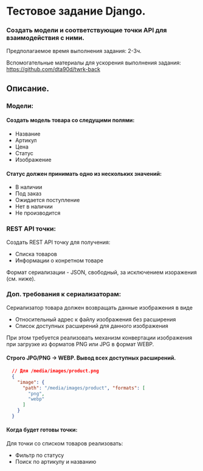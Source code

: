 # Тестовое задание Django.

### Создать модели и соответствующие точки API для взаимодействия с ними.<br>

Предполагаемое время выполнения задания: 2-3ч.<br>

Вспомогательные материалы для ускорения выполнения задания:<br>
https://github.com/dta90d/twrk-back
<br>

## Описание.
### Модели:
#### Создать модель товара со следущими полями:
+ Название
+ Артикул
+ Цена
+ Статус
+ Изображение

#### Статус должен принимать одно из нескольких значений:
+ В наличии
+ Под заказ
+ Ожидается поступление
+ Нет в наличии
+ Не производится

### REST API точки:
Создать REST API точку для получения:
+ Списка товаров
+ Информации о конретном товаре

Формат сериализации - JSON, свободный, за исключением изоражения (см. ниже).

### Доп. требования к сериализаторам:
Сериализатор товара должен возвращать данные изображения в виде
+ Относительный адрес к файлу изображения без расширения
+ Список доступных расширений для данного изображения

При этом требуется реализовать механизм конвертации изображения при загрузке из форматов PNG или JPG в формат WEBP.
#### Строго JPG/PNG -> WEBP. Вывод всех доступных расширений.

```json
  // Для /media/images/product.png
  {
    "image": {
      "path": "/media/images/product", "formats": [
        "png",
        "webp"
      ]
    }
  }
```

#### Когда будет готовы точки:
Для точки со списком товаров реализовать:
+ Фильтр по статусу
+ Поиск по артикулу и названию
